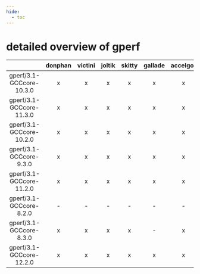 ```yaml
---
hide:
  - toc
---
```


detailed overview of gperf
==========================

| |donphan|victini|joltik|skitty|gallade|accelgor|swalot|doduo|
| :---: | :---: | :---: | :---: | :---: | :---: | :---: | :---: | :---: |
|gperf/3.1-GCCcore-10.3.0|x|x|x|x|x|x|x|x|
|gperf/3.1-GCCcore-11.3.0|x|x|x|x|x|x|x|x|
|gperf/3.1-GCCcore-10.2.0|x|x|x|x|x|x|x|x|
|gperf/3.1-GCCcore-9.3.0|x|x|x|x|x|x|x|x|
|gperf/3.1-GCCcore-11.2.0|x|x|x|x|x|x|x|x|
|gperf/3.1-GCCcore-8.2.0|-|-|-|-|-|-|x|x|
|gperf/3.1-GCCcore-8.3.0|x|x|x|x|-|x|x|x|
|gperf/3.1-GCCcore-12.2.0|x|x|x|x|x|x|x|x|
